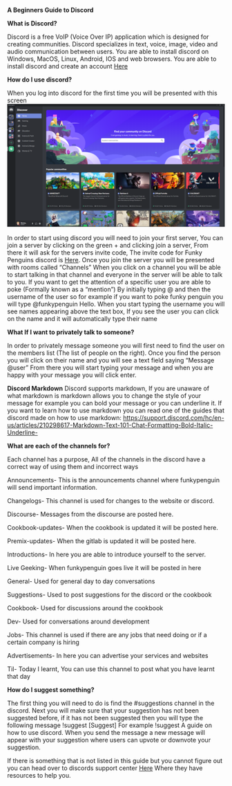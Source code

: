 **A Beginners Guide to Discord**




**What is Discord?**

Discord is a free VoIP (Voice Over IP) application which is designed for creating communities. Discord specializes in text, voice, image, video and audio communication between users. You are able to install discord on Windows, MacOS, Linux, Android, IOS and web browsers. You are able to install discord and create an account [Here](https://discordapp.com)


**How do I use discord?**

When you log into discord for the first time you will be presented with this screen
![Image of Discord](./images/discord.PNG)


In order to start using discord you will need to join your first server, You can join a server by clicking on the green + and clicking join a server, From there it will ask for the servers invite code, The invite code for Funky Penguins discord is [Here](https://discord.gg/R2NH7kZ). Once you join the server you will be presented with rooms called “Channels” When you click on a channel you will be able to start talking in that channel and everyone in the server will be able to talk to you. If you want to get the attention of a specific user you are able to poke (Formally known as a “mention”) By initially typing @ and then the username of the user so for example if you want to poke funky penguin you will type @funkypenguin Hello. When you start typing the username you will see names appearing above the text box, If you see the user you can click on the name and it will automatically type their name


**What If I want to privately talk to someone?**

In order to privately message someone you will first need to find the user on the members list (The list of people on the right). Once you find the person you will click on their name and you will see a text field saying “Message @user” From there you will start typing your message and when you are happy with your message you will click enter.

**Discord Markdown**
Discord supports markdown, If you are unaware of what markdown is markdown allows you to change the style of your message for example you can bold your message or you can underline it. If you want to learn how to use markdown you can read one of the guides that discord made on how to use markdown: https://support.discord.com/hc/en-us/articles/210298617-Markdown-Text-101-Chat-Formatting-Bold-Italic-Underline-

**What are each of the channels for?**

Each channel has a purpose, All of the channels in the discord have a correct way of using them and incorrect ways

Announcements- This is the announcements channel where funkypenguin will send important information.

Changelogs- This channel is used for changes to the website or discord.

Discourse- Messages from the discourse are posted here.

Cookbook-updates- When the cookbook is updated it will be posted here.

Premix-updates- When the gitlab is updated it will be posted here.

Introductions- In here you are able to introduce yourself to the server.

Live Geeking- When funkypenguin goes live it will be posted in here

General- Used for general day to day conversations

Suggestions- Used to post suggestions for the discord or the cookbook

Cookbook- Used for discussions around the cookbook

Dev- Used for conversations around development

Jobs- This channel is used if there are any jobs that need doing or if a certain company is hiring

Advertisements- In here you can advertise your services and websites

Til- Today I learnt, You can use this channel to post what you have learnt that day



**How do I suggest something?**

The first thing you will need to do is find the #suggestions channel in the discord. Next you will make sure that your suggestion has not been suggested before, if it has not been suggested then you will type the following message !suggest [Suggest] For example !suggest A guide on how to use discord. When you send the message a new message will appear with your suggestion where users can upvote or downvote your suggestion.



If there is something that is not listed in this guide but you cannot figure out you can head over to discords support center [Here](https://support.discord.com/hc/en-us) Where they have resources to help you.





	
